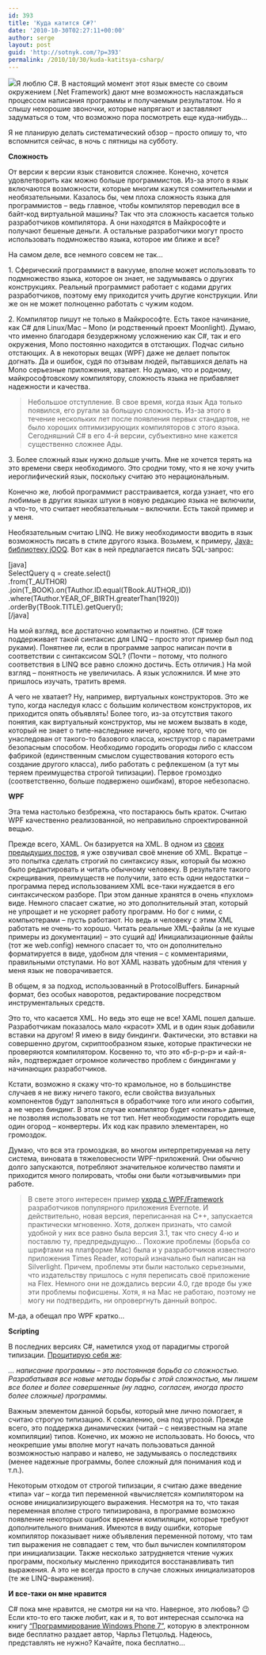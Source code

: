 ```yaml
---
id: 393
title: 'Куда катится C#?'
date: '2010-10-30T02:27:11+00:00'
author: serge
layout: post
guid: 'http://sotnyk.com/?p=393'
permalink: /2010/10/30/kuda-katitsya-csharp/
---
```


![](http://localhost/wp-content/uploads/2010/10/mouse.jpg)Я люблю C#. В настоящий момент этот язык вместе со своим окружением (.Net Framework) дают мне возможность наслаждаться процессом написания программы и получаемым результатом. Но я слышу нехорошие звоночки, которые напрягают и заставляют задуматься о том, что возможно пора посмотреть еще куда-нибудь…

Я не планирую делать систематический обзор – просто опишу то, что вспомнится сейчас, в ночь с пятницы на субботу.  
  
**Сложность**

От версии к версии язык становится сложнее. Конечно, хочется удовлетворить как можно больше программистов. Из-за этого в язык включаются возможности, которые многим кажутся сомнительными и необязательными. Казалось бы, чем плоха сложность языка для программистов – ведь главное, чтобы компилятор переводил все в байт-код виртуальной машины? Так что эта сложность касается только разработчиков компилятора. А они находятся в Майкрософте и получают бешеные деньги. А остальные разработчики могут просто использовать подмножество языка, которое им ближе и все?

На самом деле, все немного совсем не так…

1\. Сферический программист в вакууме, вполне может использовать то подмножество языка, которое он знает, не задумываясь о других конструкциях. Реальный программист работает с кодами других разработчиков, поэтому ему приходится учить другие конструкции. Или же он не может полноценно работать с чужим кодом.

2\. Компилятор пишут не только в Майкрософте. Есть такое начинание, как C# для Linux/Mac – Mono (и родственный проект Moonlight). Думаю, что именно благодаря безудержному усложнению как C#, так и его окружения, Mono постоянно находится в отстающих. Подчас сильно отстающих. А в некоторых вещах (WPF) даже не делает попыток догнать. Да и ошибок, судя по отзывам людей, пытавшихся делать на Mono серьезные приложения, хватает. Но думаю, что и родному, майкрософтовскому компилятору, сложность языка не прибавляет надежности и качества.

> Небольшое отступление. В свое время, когда язык Ада только появился, его ругали за большую сложность. Из-за этого в течение нескольких лет после появления первых стандартов, не было хороших оптимизирующих компиляторов с этого языка. Сегодняшний C# в его 4-й версии, субъективно мне кажется существенно сложнее Ады.

3\. Более сложный язык нужно дольше учить. Мне не хочется терять на это времени сверх необходимого. Это сродни тому, что я не хочу учить иероглифический язык, поскольку считаю это нерациональным.

Конечно же, любой программист расстраивается, когда узнает, что его любимые в других языках штуки в новую редакцию языка не включили, а что-то, что считает необязательным – включили. Есть такой пример и у меня.

Необязательным считаю LINQ. Не вижу необходимости вводить в язык возможность писать в стиле другого языка. Возьмем, к примеру, [Java-библиотеку jOOQ](http://sourceforge.net/apps/trac/jooq/wiki/Examples). Вот как в ней предлагается писать SQL-запрос:

\[java\]  
 SelectQuery q = create.select()  
 .from(T\_AUTHOR)  
 .join(T\_BOOK).on(TAuthor.ID.equal(TBook.AUTHOR\_ID))  
 .where(TAuthor.YEAR\_OF\_BIRTH.greaterThan(1920))  
 .orderBy(TBook.TITLE).getQuery();  
\[/java\]

На мой взгляд, все достаточно компактно и понятно. (C# тоже поддерживает такой синтаксис для LINQ – просто этот пример был под руками). Понятнее ли, если в программе запрос написан почти в соответствии с синтаксисом SQL? (Почти – потому, что полного соответствия в LINQ все равно сложно достичь. Есть отличия.) На мой взгляд – понятность не увеличилась. А язык усложнился. И мне это пришлось изучать, тратить время.

А чего не хватает? Ну, например, виртуальных конструкторов. Это же тупо, когда наследуя класс с большим количеством конструкторов, их приходится опять объявлять! Более того, из-за отсутствия такого понятия, как виртуальный конструктор, мы не можем вызвать в коде, который не знает о типе-наследнике ничего, кроме того, что он унаследован от такого-то базового класса, конструктор с параметрами безопасным способом. Необходимо городить огороды либо с классом фабрикой (единственным смыслом существования которого есть создание другого класса), либо работать с рефлекшеном (а тут мы теряем преимущества строгой типизации). Первое громоздко (соответственно, больше подвержено ошибкам), второе небезопасно.

**WPF**

Эта тема настолько безбрежна, что постараюсь быть краток. Считаю WPF качественно реализованной, но неправильно спроектированной вещью.

Прежде всего, XAML. Он базируется на XML. В одном из [своих предыдущих постов](http://localhost/?p=173), я уже озвучивал своё мнение об XML. Вкратце – это попытка сделать строгий по синтаксису язык, который бы можно было редактировать и читать обычному человеку. В результате такого скрещивания, преимуществ не получили, зато есть одни недостатки – программа перед использованием XML все-таки нуждается в его синтаксическом разборе. При этом данные хранятся в очень «пухлом» виде. Немного спасает сжатие, но это дополнительный этап, который не упрощает и не ускоряет работу программ. Но бог с ними, с компьютерами – пусть работают. Но ведь и человеку с этим XML работать не очень-то хорошо. Читать реальные XML-файлы (а не куцые примеры из документации) – это сущий ад! Инициализационные файлы (тот же web.config) немного спасает то, что он дополнительно форматируется в виде, удобном для чтения – с комментариями, правильными отступами. Но вот XAML назвать удобным для чтения у меня язык не поворачивается.

В общем, я за подход, использованный в ProtocolBuffers. Бинарный формат, без особых наворотов, редактирование посредством инструментальных средств.

Это то, что касается XML. Но ведь это еще не все! XAML пошел дальше. Разработчикам показалось мало «красот» XML и в один язык добавили вставки на другом! Я имею в виду биндинги. Фактически, это вставки на совершенно другом, скриптообразном языке, которые практически не проверяются компилятором. Косвенно то, что это «б-р-р-р» и «ай-я-яй», подтверждает огромное количество проблем с биндингами у начинающих разработчиков.

Кстати, возможно я скажу что-то крамольное, но в большинстве случаев я не вижу ничего такого, если свойства визуальных компонентов будут заполняться в обработчике того или иного события, а не через биндинг. В этом случае компилятор будет «опекать» данные, не позволяя использовать не тот тип. Нет необходимости городить еще один огород – конвертеры. Их код как правило элементарен, но громоздок.

Думаю, что вся эта громоздкая, во многом интерпретируемая на лету система, виновата в тяжеловесности WPF-приложений. Они обычно долго запускаются, потребляют значительное количество памяти и приходится много полировать, чтобы они были «отзывчивыми» при работе.

> В свете этого интересен пример [ухода с WPF/Framework](http://blog.evernote.com/ru/2010/10/27/evernote-4-for-windows-is-here/) разработчиков популярного приложения Evernote. И действительно, новая версия, переписанная на C++, запускается практически мгновенно. Хотя, должен признать, что самой удобной у них все равно была версия 3.1, так что снесу 4-ю и поставлю ту, предпредыдущую… Похожие проблемы (борьба со шрифтами на платформе Mac) была и у разработчиков известного приложения Times Reader, который изначально был написан на Silverlight. Причем, проблемы эти были настолько серьезными, что издательству пришлось с нуля переписать своё приложение на Flex. Немного они не дождались версии 4.0, где вроде бы уже эти проблемы пофисшены. Хотя, я на Mac не работаю, поэтому не могу ни подтвердить, ни опровергнуть данный вопрос.

М-да, а обещал про WPF кратко…

**Scripting**

В последних версиях C#, наметился уход от парадигмы строгой типизации. [Процитирую себя же](http://www.iveonik.com/?p=126):

*… написание программы – это постоянная борьба со сложностью. Разрабатывая все новые методы борьбы с этой сложностью, мы пишем все более и более совершенные (ну ладно, согласен, иногда просто более сложные) программы.*

Важным элементом данной борьбы, который мне лично помогает, я считаю строгую типизацию. К сожалению, она под угрозой. Прежде всего, это поддержка динамических (читай – с неизвестным на этапе компиляции) типов. Конечно, их можно не использовать. Но боюсь, что неокрепшие умы вполне могут начать пользоваться данной возможностью направо и налево, не задумываясь о последствиях (менее надежные программы, более сложный для понимания код и т.п.).

Некоторым отходом от строгой типизации, я считаю даже введение «типа» var – когда тип переменной «вычисляется» компилятором на основе инициализирующего выражения. Несмотря на то, что такая переменная вполне строго типизирована, в программе возможно появление некоторых ошибок времени компиляции, которые требуют дополнительного внимания. Имеются в виду ошибки, которые компилятор показывает ниже объявления переменной потому, что там тип выражения не совпадает с тем, что был вычислен компилятором при инициализации. Также несколько затрудняется чтение чужих программ, поскольку мысленно приходится восстанавливать тип выражения. А это не всегда просто в случае сложных инициализаторов (те же LINQ-выражения).

**И все-таки он мне нравится**

C# пока мне нравится, не смотря ни на что. Наверное, это любовь? 😉 Если кто-то его также любит, как и я, то вот интересная ссылочка на книгу [“Программирование Windows Phone 7”](http://www.charlespetzold.com/phone/), которую в электронном виде бесплатно раздает автор, Чарльз Петцольд. Надеюсь, представлять не нужно? Качайте, пока бесплатно…